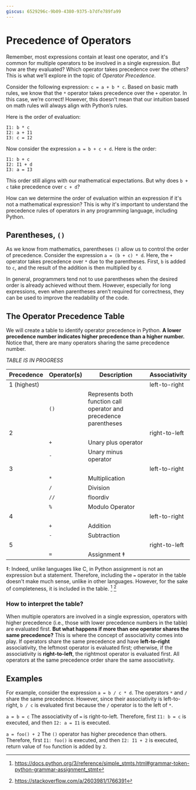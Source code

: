 ```yaml
---
giscus: 6529296c-9b09-4380-9375-b7dfe789fa99
---
```


# Precedence of Operators

Remember, most expressions contain at least one operator, and it's common for
multiple operators to be involved in a single expression. But how are they
evaluated? Which operator takes precedence over the others? This is what we’ll
explore in the topic of *Operator Precedence*.

Consider the following expression: `c = a + b * c`. Based on basic math rules,
we know that the `*` operator takes precedence over the `+` operator. In this
case, we’re correct! However, this doesn’t mean that our intuition based on math
rules will always align with Python’s rules.

Here is the order of evaluation:

```text
I1: b * c
I2: a + I1
I3: c = I2
```

Now consider the expression `a = b + c + d`. Here is the order:

```text
I1: b + c
I2: I1 + d
I3: a = I3
```

This order still aligns with our mathematical expectations. But why does `b + c`
take precedence over `c + d`?

How can we determine the order of evaluation within an expression if it's not a
mathematical expression? This is why it's important to understand the precedence
rules of operators in any programming language, including Python.

## Parentheses, `()`

As we know from mathematics, parentheses `()` allow us to control the order of
precedence. Consider the expression `a = (b + c) * d`. Here, the `+` operator
takes precedence over `*` due to the parentheses. First, `b` is added to `c`,
and the result of the addition is then multiplied by `d`.

In general, programmers tend not to use parentheses when the desired order is
already achieved without them. However, especially for long expressions, even
when parentheses aren’t required for correctness, they can be used to improve
the readability of the code.

## The Operator Precedence Table

We will create a table to identify operator precedence in Python. **A lower
precedence number indicates higher precedence than a higher number.** Notice
that, there are many operators sharing the same precedence number.

*TABLE IS IN PROGRESS*

| Precedence  | Operator(s) | Description                                                       | Associativity |
|-------------|-------------|-------------------------------------------------------------------|---------------|
| 1 (highest) |             |                                                                   | left-to-right |
|             | `()`        | Represents both function call operator and precedence parentheses |               |
| 2           |             |                                                                   | right-to-left |
|             | `+`         | Unary plus operator                                               |               |
|             | `-`         | Unary minus operator                                              |               |
| 3           |             |                                                                   | left-to-right |
|             | `*`         | Multiplication                                                    |               |
|             | `/`         | Division                                                          |               |
|             | `//`        | floordiv                                                          |               |
|             | `%`         | Modulo Operator                                                   |               |
| 4           |             |                                                                   | left-to-right |
|             | `+`         | Addition                                                          |               |
|             | `-`         | Subtraction                                                       |               |
| 5           |             |                                                                   | right-to-left |
|             | `=`         | Assignment ‡                                                      |               |

‡: Indeed, unlike languages like C, in Python assignment is not an expression
but a statement. Therefore, including the `=` operator in the table doesn't make
much sense, unlike in other languages. However, for the sake of completeness, it
is included in the table. [^1f] [^2f]

### How to interpret the table?

When multiple operators are involved in a single expression, operators with
higher precedence (i.e., those with lower precedence numbers in the table) are
evaluated first. **But what happens if more than one operator shares the same
precedence?** This is where the concept of associativity comes into play. If
operators share the same precedence and have **left-to-right** associativity,
the leftmost operator is evaluated first; otherwise, if the associativity is
**right-to-left**, the rightmost operator is evaluated first. All operators at
the same precedence order share the same associativity.

## Examples

For example, consider the expression `a = b / c * d`. The operators `*` and `/`
share the same precedence. However, since their associativity is left-to-right,
`b / c` is evaluated first because the `/` operator is to the left of `*`.

`a = b = c` The associativity of `=` is right-to-left. Therefore, first
`I1: b = c` is executed, and then `I2: a = I1` is executed.

`a = foo() + 2` The `()` operator has higher precedence than others. Therefore,
first `I1: foo()` is executed, and then `I2: I1 + 2` is executed, return value
of `foo` function is added by `2`.

[^1f]: <https://docs.python.org/3/reference/simple_stmts.html#grammar-token-python-grammar-assignment_stmt>
[^2f]: <https://stackoverflow.com/a/2603981/1766391>
